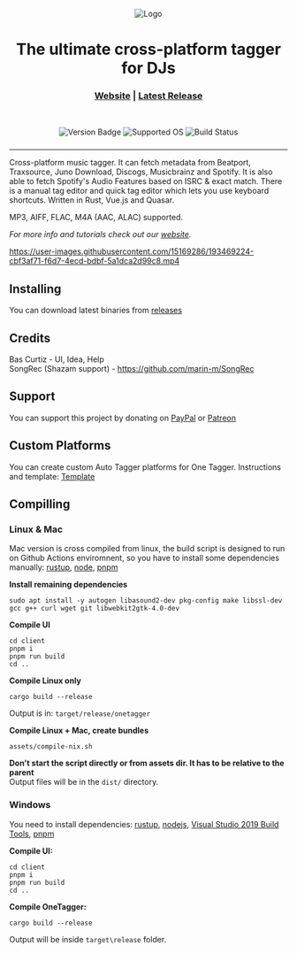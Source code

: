 <p align='center'>
    <img alt='Logo' src='https://raw.githubusercontent.com/Marekkon5/onetagger/master/assets/onetagger-logo-github.png'>
</p>
<h1 align='center'>The ultimate cross-platform tagger for DJs</h1>

<h3 align='center'><b>
<a href='https://onetagger.github.io/'>Website</a> | <a href='https://github.com/Marekkon5/onetagger/releases/'>Latest Release</a>
</b></h3>
<br>

<p align='center'>
    <img alt='Version Badge' src='https://img.shields.io/github/v/release/marekkon5/onetagger?label=Latest%20Release'>
    <img alt='Supported OS' src='https://img.shields.io/badge/OS-Windows%2C%20Mac%20OS%2C%20Linux-orange'>
    <img alt='Build Status' src='https://img.shields.io/github/actions/workflow/status/marekkon5/onetagger/build.yml?branch=master'>
</p>

<h3 align='center'><b></b></h3>
<hr>

Cross-platform music tagger.
It can fetch metadata from Beatport, Traxsource, Juno Download, Discogs, Musicbrainz and Spotify.
It is also able to fetch Spotify's Audio Features based on ISRC & exact match. 
There is a manual tag editor and quick tag editor which lets you use keyboard shortcuts. Written in Rust, Vue.js and Quasar.

MP3, AIFF, FLAC, M4A (AAC, ALAC) supported.

*For more info and tutorials check out our [website](https://onetagger.github.io/).*

https://user-images.githubusercontent.com/15169286/193469224-cbf3af71-f6d7-4ecd-bdbf-5a1dca2d99c8.mp4


## Installing

You can download latest binaries from [releases](https://github.com/Marekkon5/onetagger/releases)


## Credits
Bas Curtiz - UI, Idea, Help  
SongRec (Shazam support) - https://github.com/marin-m/SongRec

## Support
You can support this project by donating on [PayPal](https://paypal.me/marekkon5) or [Patreon](https://www.patreon.com/onetagger)

## Custom Platforms
You can create custom Auto Tagger platforms for One Tagger. Instructions and template: 
[Template](https://github.com/Marekkon5/onetagger-platform-template/)

## Compilling

### Linux & Mac
Mac version is cross compiled from linux, the build script is designed to run on Github Actions enviromnent, so you have to install some dependencies manually: [rustup](https://rustup.rs), [node](https://nodejs.org/en/download/package-manager/), [pnpm](https://pnpm.io/installation)

**Install remaining dependencies**
```
sudo apt install -y autogen libasound2-dev pkg-config make libssl-dev gcc g++ curl wget git libwebkit2gtk-4.0-dev
```

**Compile UI**
```
cd client
pnpm i
pnpm run build
cd ..
```

**Compile Linux only**
```
cargo build --release
```
Output is in: `target/release/onetagger`

**Compile Linux + Mac, create bundles**
```
assets/compile-nix.sh
```
**Don't start the script directly or from assets dir. It has to be relative to the parent**  
Output files will be in the `dist/` directory.

### Windows
You need to install dependencies: [rustup](https://rustup.rs), [nodejs](https://nodejs.org/en/download/), [Visual Studio 2019 Build Tools](https://aka.ms/vs/16/release/vs_buildtools.exe), [pnpm](https://pnpm.io/installation)

**Compile UI:**
```
cd client
pnpm i
pnpm run build
cd ..
```

**Compile OneTagger:**
```
cargo build --release
```

Output will be inside `target\release` folder.
